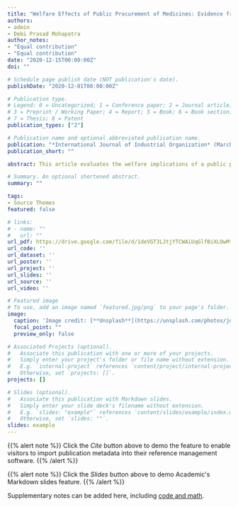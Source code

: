 ```yaml
---
title: "Welfare Effects of Public Procurement of Medicines: Evidence from Ecuador"
authors:
- admin
- Debi Prasad Mohapatra
author_notes:
- "Equal contribution"
- "Equal contribution"
date: "2020-12-15T00:00:00Z"
doi: ""

# Schedule page publish date (NOT publication's date).
publishDate: "2020-12-01T00:00:00Z"

# Publication type.
# Legend: 0 = Uncategorized; 1 = Conference paper; 2 = Journal article;
# 3 = Preprint / Working Paper; 4 = Report; 5 = Book; 6 = Book section;
# 7 = Thesis; 8 = Patent
publication_types: ["2"]

# Publication name and optional abbreviated publication name.
publication: "*International Journal of Industrial Organization* (March, 2021)"
publication_short: ""

abstract: This article evaluates the welfare implications of a public procurement program, where the Ecuadorian government procures medicines used for cancer treatment and distributes it to patients for free with the aim to benefit the poor. Using a unique dataset on Ecuador’s pharmaceutical market, we estimate a structural model of demand and supply, and focus on two research questions related to this program.

# Summary. An optional shortened abstract.
summary: ""

tags:
- Source Themes
featured: false

# links:
# - name: ""
#   url: ""
url_pdf: https://drive.google.com/file/d/1deVGT3LJtjYTCWAiUqGlfBiXLOwMtHVg/view?usp=sharing
url_code: ''
url_dataset: ''
url_poster: ''
url_project: ''
url_slides: ''
url_source: ''
url_video: ''

# Featured image
# To use, add an image named `featured.jpg/png` to your page's folder. 
image:
  caption: 'Image credit: [**Unsplash**](https://unsplash.com/photos/jdD8gXaTZsc)'
  focal_point: ""
  preview_only: false

# Associated Projects (optional).
#   Associate this publication with one or more of your projects.
#   Simply enter your project's folder or file name without extension.
#   E.g. `internal-project` references `content/project/internal-project/index.md`.
#   Otherwise, set `projects: []`.
projects: []

# Slides (optional).
#   Associate this publication with Markdown slides.
#   Simply enter your slide deck's filename without extension.
#   E.g. `slides: "example"` references `content/slides/example/index.md`.
#   Otherwise, set `slides: ""`.
slides: example
---
```


{{% alert note %}}
Click the *Cite* button above to demo the feature to enable visitors to import publication metadata into their reference management software.
{{% /alert %}}

{{% alert note %}}
Click the *Slides* button above to demo Academic's Markdown slides feature.
{{% /alert %}}

Supplementary notes can be added here, including [code and math](https://sourcethemes.com/academic/docs/writing-markdown-latex/).
